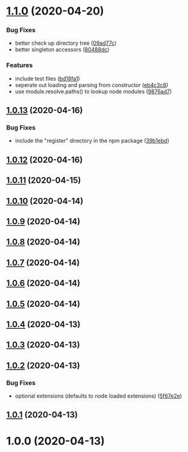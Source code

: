 # [1.1.0](https://github.com/sprucelabsai/path-resolver/compare/v1.0.13...v1.1.0) (2020-04-20)


### Bug Fixes

* better check up directory tree ([09ad77c](https://github.com/sprucelabsai/path-resolver/commit/09ad77c))
* better singleton accessors ([80488dc](https://github.com/sprucelabsai/path-resolver/commit/80488dc))


### Features

* include test files ([bd18fa1](https://github.com/sprucelabsai/path-resolver/commit/bd18fa1))
* seperate out loading and parsing from constructor ([eb4c3c8](https://github.com/sprucelabsai/path-resolver/commit/eb4c3c8))
* use module.resolve.paths() to lookup node modules ([9876ad7](https://github.com/sprucelabsai/path-resolver/commit/9876ad7))

## [1.0.13](https://github.com/sprucelabsai/path-resolver/compare/v1.0.12...v1.0.13) (2020-04-16)


### Bug Fixes

* include the "register" directory in the npm package ([39b1ebd](https://github.com/sprucelabsai/path-resolver/commit/39b1ebd))

## [1.0.12](https://github.com/sprucelabsai/path-resolver/compare/v1.0.11...v1.0.12) (2020-04-16)

## [1.0.11](https://github.com/sprucelabsai/path-resolver/compare/v1.0.10...v1.0.11) (2020-04-15)

## [1.0.10](https://github.com/sprucelabsai/path-resolver/compare/v1.0.9...v1.0.10) (2020-04-14)

## [1.0.9](https://github.com/sprucelabsai/path-resolver/compare/v1.0.8...v1.0.9) (2020-04-14)

## [1.0.8](https://github.com/sprucelabsai/path-resolver/compare/v1.0.7...v1.0.8) (2020-04-14)

## [1.0.7](https://github.com/sprucelabsai/path-resolver/compare/v1.0.6...v1.0.7) (2020-04-14)

## [1.0.6](https://github.com/sprucelabsai/path-resolver/compare/v1.0.5...v1.0.6) (2020-04-14)

## [1.0.5](https://github.com/sprucelabsai/path-resolver/compare/v1.0.4...v1.0.5) (2020-04-14)

## [1.0.4](https://github.com/sprucelabsai/path-resolver/compare/v1.0.3...v1.0.4) (2020-04-13)

## [1.0.3](https://github.com/sprucelabsai/path-resolver/compare/v1.0.2...v1.0.3) (2020-04-13)

## [1.0.2](https://github.com/sprucelabsai/path-resolver/compare/v1.0.1...v1.0.2) (2020-04-13)


### Bug Fixes

* optional extensions (defaults to node loaded extensions) ([5f67e2e](https://github.com/sprucelabsai/path-resolver/commit/5f67e2e))

## [1.0.1](https://github.com/sprucelabsai/path-resolver/compare/v1.0.0...v1.0.1) (2020-04-13)

# 1.0.0 (2020-04-13)

